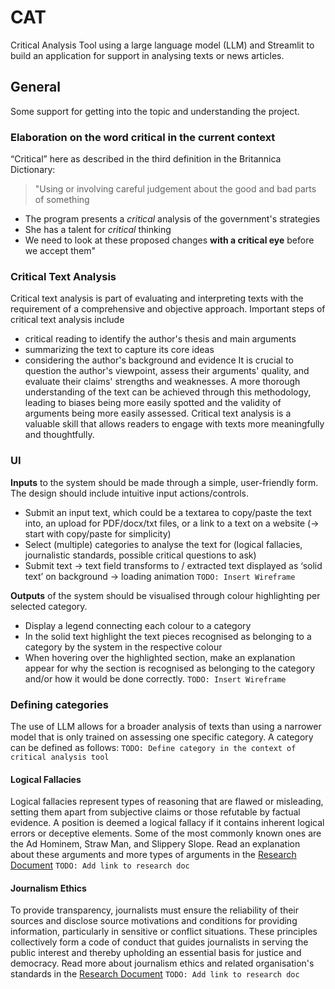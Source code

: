 # CAT
Critical Analysis Tool using a large language model (LLM) and Streamlit to build an application for support in analysing texts or news articles.

## General
Some support for getting into the topic and understanding the project.

### Elaboration on the word critical in the current context
“Critical” here as described in the third definition in the Britannica Dictionary:
> "Using or involving careful judgement about the good and bad parts of something
- The program presents a *critical* analysis of the government's strategies
- She has a talent for *critical* thinking
- We need to look at these proposed changes **with a critical eye** before we accept them"

### Critical Text Analysis
Critical text analysis is part of evaluating and interpreting texts with the requirement of a comprehensive and objective approach. 
Important steps of critical text analysis include 
- critical reading to identify the author's thesis and main arguments
- summarizing the text to capture its core ideas
- considering the author's background and evidence
It is crucial to question the author's viewpoint, assess their arguments' quality, and evaluate their claims' strengths and weaknesses. A more thorough understanding of the text can be achieved through this methodology, leading to biases being more easily spotted and the validity of arguments being more easily assessed. Critical text analysis is a valuable skill that allows readers to engage with texts more meaningfully and thoughtfully.

### UI
**Inputs** to the system should be made through a simple, user-friendly form. The design should include intuitive input actions/controls.
- Submit an input text, which could be a textarea to copy/paste the text into, an upload for PDF/docx/txt files, or a link to a text on a website (-> start with copy/paste for simplicity)
- Select (multiple) categories to analyse the text for (logical fallacies, journalistic standards, possible critical questions to ask)
- Submit text -> text field transforms to / extracted text displayed as ‘solid text’ on background -> loading animation
`TODO: Insert Wireframe`

**Outputs** of the system should be visualised through colour highlighting per selected category.
- Display a legend connecting each colour to a category
- In the solid text highlight the text pieces recognised as belonging to a category by the system in the respective colour
- When hovering over the highlighted section, make an explanation appear for why the section is recognised as belonging to the category and/or how it would be done correctly.
`TODO: Insert Wireframe`

### Defining categories
The use of LLM allows for a broader analysis of texts than using a narrower model that is only trained on assessing one specific category.
A category can be defined as follows:
`TODO: Define category in the context of critical analysis tool`

#### Logical Fallacies
Logical fallacies represent types of reasoning that are flawed or misleading, setting them apart from subjective claims or those refutable by factual evidence. A position is deemed a logical fallacy if it contains inherent logical errors or deceptive elements. Some of the most commonly known ones are the Ad Hominem, Straw Man, and Slippery Slope. Read an explanation about these arguments and more types of arguments in the [Research Document]() 
`TODO: Add link to research doc`

#### Journalism Ethics
To provide transparency, journalists must ensure the reliability of their sources and disclose source motivations and conditions for providing information, particularly in sensitive or conflict situations. 
These principles collectively form a code of conduct that guides journalists in serving the public interest and thereby upholding an essential basis for justice and democracy. Read more about journalism ethics and related organisation's standards in the [Research Document]()
`TODO: Add link to research doc`

